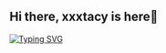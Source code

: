 ## Hi there, xxxtacy is here👋
[![Typing SVG](https://readme-typing-svg.herokuapp.com?size=25&duration=3000&color=00FF00&center=true&vCenter=true&lines=Halo+semua!;Selamat+datang+di+profil+saya;Saya+suka+ngoding+💻)](https://git.io/typing-svg)


<!--
**xxxtacy/xxxtacy** is a ✨ _special_ ✨ repository because its `README.md` (this file) appears on your GitHub profile.

Here are some ideas to get you started:

- 🔭 I’m currently working on ...
- 🌱 I’m currently learning ...
- 👯 I’m looking to collaborate on ...
- 🤔 I’m looking for help with ...
- 💬 Ask me about ...
- 📫 How to reach me: ...
- 😄 Pronouns: ...
- ⚡ Fun fact: ...
-->
